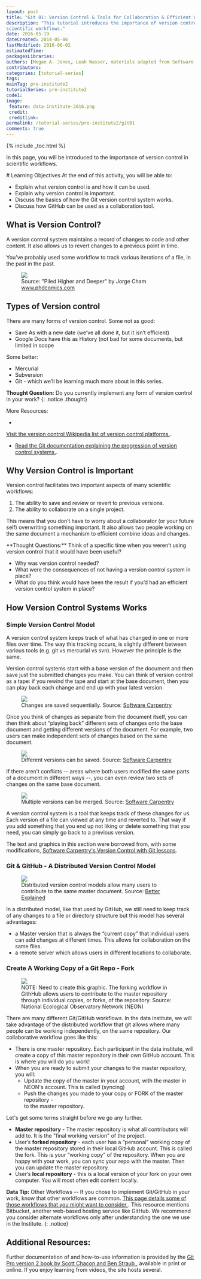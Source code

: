 ```yaml
---
layout: post
title: "Git 01: Version Control & Tools for Collaboration & Efficient Work Flow"
description: "This tutorial introduces the importance of version control in
scientific workflows."
date: 2016-05-19
dateCreated: 2014-05-06
lastModified: 2016-06-02
estimatedTime:
packagesLibraries:
authors: [Megan A. Jones, Leah Wasser, materials adapted from Software Carpentry]
contributors:
categories: [tutorial-series]
tags:
mainTag: pre-institute2
tutorialSeries: pre-institute2
code1:
image:
 feature: data-institute-2016.png
 credit:
 creditlink:
permalink: /tutorial-series/pre-institute2/git01
comments: true
---
```


{% include _toc.html %}

In this page, you will be introduced to the importance of version control in
scientific workflows.  

<div id="objectives" markdown="1">
# Learning Objectives
At the end of this activity, you will be able to:

* Explain what version control is and how it can be used.
* Explain why version control is important.
* Discuss the basics of how the Git version control system works.
* Discuss how GitHub can be used as a collaboration tool.

</div>

## What is Version Control?

A version control system maintains a record of changes to code and other content.
It also allows us to revert changes to a previous point in time.

You’ve probably used some workflow to track various iterations of a file,
in the past in the past.

<figure>
	<a href="http://www.phdcomics.com/comics/archive/phd101212s.gif">
	<img src="http://www.phdcomics.com/comics/archive/phd101212s.gif"></a>
	<figcaption> Source: "Piled Higher and Deeper" by Jorge Cham <a href=
"http://www.phdcomics.com" target="_blank"> www.phdcomics.com</a>
	</figcaption>
</figure>

## Types of Version control

There are many forms of version control. Some not as good:

* Save As with a new date (we’ve all done it, but it isn’t efficient)
* Google Docs have this as History (not bad for some documents, but limited in scope

Some better:

* Mercurial
* Subversion
* Git - which we’ll be learning much more about in this series.



<i class="fa fa-star"></i> **Thought Question:** Do you currently implement
any form of version control in your work?
{: .notice .thought}

<div class="notice" markdown="1">
More Resources:

* <a href="https://en.wikipedia.org/wiki/List_of_version_control_software" target="_blank">
Visit the version control Wikipedia list of version control platforms.</a>.
* <a href="https://git-scm.com/book/en/v2/Getting-Started-About-Version-Control" target="_blank"> Read the Git documentation explaining the progression of version control systems.</a>.
</div>

## Why Version Control is Important

Version control facilitates two important aspects of many scientific workflows:

1. The ability to save and review or revert to previous versions.
2. The ability to collaborate on a single project.

This means that you don’t have to worry about a collaborator (or your future self)
overwriting something important. It also allows two people working on the same
document a mechanism to efficient combine ideas and changes.

<div class="notice thought" markdown="1">
<i class="fa fa-star"></i> **Thought Questions:** Think of a specific time when
you weren’t using version control that it would have been useful?  

* Why was version control needed?  
* What were the consequences of not having a version control system in place?
* What do you think would have been the result if you’d had an efficient version
control system in place?
</div>

## How Version Control Systems Works

### Simple Version Control Model

A version control system keeps track of what has changed in one or more files
over time. The way this tracking occurs, is slightly different between various
tools (e.g. git vs mercurial vs svn). However the principle is the same.

Version control systems start with a base version of the document and then save
just the submitted changes you make. You can think of version control as a
tape: if you rewind the tape and start at the base document, then you can play
back each change and end up with your latest version.

 <figure>
	<a href="{{ site.baseurl }}/images/pre-institute-content/Git/SWC_Git_play-changes.svg">
	<img src="{{ site.baseurl }}/images/pre-institute-content/Git/SWC_Git_play-changes.svg"></a>
	<figcaption> Changes are saved sequentially.
	Source: <a href="http://swcarpentry.github.io/git-novice/01-basics.html" target="_blank"> Software Carpentry </a>
	</figcaption>
</figure>

Once you think of changes as separate from the document itself, you can then
think about “playing back” different sets of changes onto the base document
and getting different versions of the document. For example, two users can make
independent sets of changes based on the same document.

 <figure>
	<a href="{{ site.baseurl }}/images/pre-institute-content/Git/SWC_Git_versions.svg">
	<img src="{{ site.baseurl }}/images/pre-institute-content/Git/SWC_Git_versions.svg"></a>
	<figcaption> Different versions can be saved.
	Source: <a href="http://swcarpentry.github.io/git-novice/01-basics.html" target="_blank"> Software Carpentry </a>
	</figcaption>
</figure>

If there aren’t conflicts -- areas where both users modified the same parts of
a document in different ways --, you can even review two sets of changes on the same
base document.

 <figure>
	<a href="{{ site.baseurl }}/images/pre-institute-content/Git/SWC_Git_merge.svg">
	<img src="{{ site.baseurl }}/images/pre-institute-content/Git/SWC_Git_merge.svg"></a>
	<figcaption>Multiple versions can be merged.
	Source: <a href="http://swcarpentry.github.io/git-novice/01-basics.html" target="_blank"> Software Carpentry </a>
	</figcaption>
</figure>

A version control system is a tool that keeps track of these changes for us.
Each version of a file can viewed at any time and reverted to. That way if you
add something that you end up not liking or delete something that you need, you
can simply go back to a previous version.

The text and graphics in this section were borrowed from, with some modifications,
<a href="http://swcarpentry.github.io/git-novice/01-basics.html" target="_blank"> Software Carpentry's Version Control with Git lessons</a>.

### Git & GitHub - A Distributed Version Control Model

 <figure>
	<a href="http://betterexplained.com/wp-content/uploads/version_control/distributed/distributed_example.png">
	<img src="http://betterexplained.com/wp-content/uploads/version_control/distributed/distributed_example.png"></a>
	<figcaption>Distributed version control models allow many users to 
contribute to the same master document.
	Source: <a href="http://betterexplained.com/wp-content/uploads/version_control/distributed/distributed_example.png" target="_blank"> Better Explained </a>
	</figcaption>
</figure>

In a distributed model, like that used by GitHub, we still need to keep track of
any changes to a file or directory structure but this model has several
advantages:

* a Master version that is always the “current copy” that individual users can
add changes at different times. This allows for collaboration on the same files.
* a remote server which allows users in different locations to collaborate.

### Create A Working Copy of a Git Repo - Fork

 <figure>
	<a href="{{ site.baseurl }}/images/pre-institute-content/Git/gitWorkflowSketch.jpg">
	<img src="{{ site.baseurl }}/images/pre-institute-content/Git/gitWorkflowSketch.jpg"></a>
	<figcaption>NOTE: Need to create this graphic. The forking workflow in GithHub
allows users to contribute to the master repository through individual copies, 
or forks, of the repository. 
	Source: National Ecological Observatory Network (NEON) </a>
	</figcaption>
</figure>

There are many different Git/GitHub workflows. In the data institute, we will take
advantage of the distributed workflow that git allows where many people can be
working independently, on the same repository. Our collaborative workflow goes
like this:

* There is one master repository. Each participant in the data institute, will
 create a copy of this master repository in their own GitHub account. This is where you will do
you work!
* When you are ready to submit your changes to the master repository, you will:
   * Update the copy of the master in your account, with the master in NEON's account. This is called (syncing)
   * Push the changes you made to your copy or FORK of the master repository -  
   to the master repository.

Let's get some terms straight before we go any further.

* **Master repository** - The master repository is what all contributors  will
add to. It is the "final working version" of the project.
* User’s **forked repository** - each user has a “personal” working copy of the
master repository stored in their local GitHub account. This is called the fork.
This is your “working copy” of the repository. When you are happy with your work,
you can sync your repo with the master. Then you can update the master repository.
* User’s **local repository** - this is a local version of your fork on your
own computer. You will most often edit content locally.


<i class="fa fa-star"></i> **Data Tip:** Other Workflows -- If you chose to
implement Git/GitHub in your work, know that other workflows are common.
<a href="<https://ru.atlassian.com/git/tutorials/comparing-workflows/gitflow-workflow" target="_blank">This page details some of those workflows that you might want to consider </a>.
This resource mentions Bitbucket, another web-based hosting service
like GitHub. We recommend you consider alternate workflows only after
understanding the one we use in the Institute.
{: .notice}

## Additional Resources:
Further documentation of and how-to-use information is provided by the
<a href="https://git-scm.com/doc " target="_blank" >Git Pro version 2 book by Scott Chacon and Ben Straub </a>,
available in print or online. If you enjoy learning from videos, the site hosts
several.
